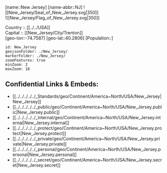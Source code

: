 ﻿---
location: [40.2806,-74.7587] 
type: State
tags:
- geo/State


SpocWebEntityId: 36057
isDeleted: false
confidential: public

---
[name::New Jersey] 
[name-abbr::NJ] 
![[New_Jersey/Seal_of_New_Jersey.svg|350]]  
![[New_Jersey/Flag_of_New_Jersey.svg|350]]  

Country :: [[../../USA]]  
Capital :: [[New_Jersey/City/Trenton]]  
[geo-lon::-74.7587] 
[geo-lat::40.2806] 
[Population::] 



```leaflet
id: New_Jersey
geojsonFolder: ./New_Jersey/
markerFolder: ./New_Jersey/
zoomFeatures: true 
minZoom: 2 
maxZoom: 18
```


## Confidential Links & Embeds: 
- [[../../../../../_Standards/geo/Continent/America~North/USA/New_Jersey|New_Jersey]] 
- [[../../../../../_public/geo/Continent/America~North/USA/New_Jersey.public|New_Jersey.public]] 
- [[../../../../../_internal/geo/Continent/America~North/USA/New_Jersey.internal|New_Jersey.internal]] 
- [[../../../../../_protect/geo/Continent/America~North/USA/New_Jersey.protect|New_Jersey.protect]] 
- [[../../../../../_private/geo/Continent/America~North/USA/New_Jersey.private|New_Jersey.private]] 
- [[../../../../../_personal/geo/Continent/America~North/USA/New_Jersey.personal|New_Jersey.personal]] 
- [[../../../../../_secret/geo/Continent/America~North/USA/New_Jersey.secret|New_Jersey.secret]] 
